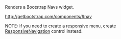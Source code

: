 Renders a Bootstrap Navs widget.

<http://getbootstrap.com/components/#nav>

NOTE: If you need to create a responsive menu, create [ResponsiveNavigation](../docs/controls/bootstrap/ResponsiveNavigation) control instead.
